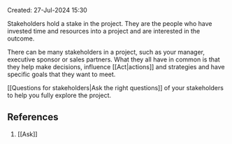 Created: 27-Jul-2024 15:30

Stakeholders hold a stake in the project. They are the people who have invested time and resources into a project and are interested in the outcome.

There can be many stakeholders in a project, such as your manager, executive sponsor or sales partners. What they all have in common is that they help make decisions, influence [[Act|actions]] and strategies and have specific goals that they want to meet.

[[Questions for stakeholders|Ask the right questions]] of your stakeholders to help you fully explore the project.
## References
1. [[Ask]]

